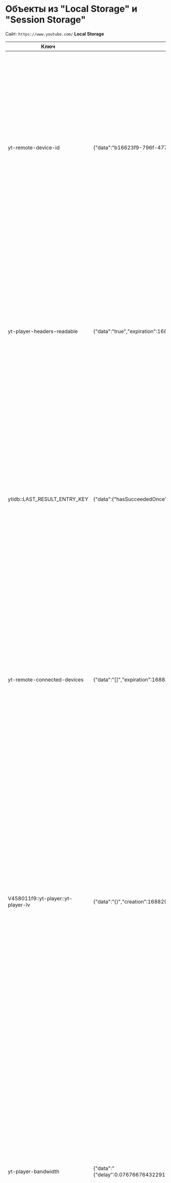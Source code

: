 # Объекты из "Local Storage" и "Session Storage"
Сайт: `https://www.youtube.com/`
**Local Storage**

Ключ | Значение | Краткое описание
-- | -- | --
yt-remote-device-id | {"data":"b16623f9-796f-4775-ac67-daaead3bb7b6","expiration":1713591790448,"creation":1682055790448} | Идентификатор устройства, который используется на платформе YouTube для идентификации конкретного устройства или браузера, на котором запущено приложение YouTube или просматривается контент. Он может быть использован для различных целей, включая управление функциями устройства в приложении YouTube, синхронизацию с другими устройствами и подбор рекомендаций контента на основе предпочтений пользователя.
yt-player-headers-readable | {"data":"true","expiration":1688653229000,"creation":1686061229000} | Библиотека для чтения/разбора заголовков rtpm в формате Firestore, используемых в YouTube плеере. Она позволяет извлекать информацию о видео, такую как заголовок, автор, длительность и другие метаданные. Эта информация может быть использована для создания пользовательского интерфейса, отображения информации о видео или для других целей, связанных с обработкой и отображением видео данных.
ytidb::LAST_RESULT_ENTRY_KEY | {"data":{"hasSucceededOnce":true},"expiration":1690890346103,"creation":1688298346103} | Используется для получения ключа последней записи в ответе, полученном от базы данных YTiDB. Этот ключ может быть использован для продолжения запроса с последней точки остановки, чтобы получить следующую порцию данных. Это полезно, когда нужно обработать большой объем данных или когда выполнение запроса занимает продолжительное время и требуется разбить его на несколько частей.
yt-remote-connected-devices | {"data":"[]","expiration":1688384740706,"creation":1688298340706} | Параметр, который используется в YouTube для отслеживания связанных устройств пользователя. Это позволяет пользователям управлять воспроизведением видео на разных устройствах, таких как смартфоны, планшеты, компьютеры и телевизоры, с помощью одного аккаунта YouTube. Этот параметр позволяет управлять устройствами, выбирать устройство для просмотра и переключаться между ними без необходимости повторного входа в аккаунт YouTube.
V458011f9::yt-player::yt-player-lv | {"data":"{}","creation":1688298341141} | Идентификатор элемента, используемый на странице YouTube для обращения к объекту плеера, который проигрывает видео на странице. Элемент с этим идентификатором содержит как сам плеер, так и элементы управления, такие как кнопки воспроизведения, паузы, перемотки и т.д. Поэтому, при обращении к этому элементу из JavaScript кода, разработчик может управлять проигрыванием видео на странице, изменять и контролировать его поведение, а также работать с элементами управления. В целом, ключ используется для интеграции и управления плеером YouTube на странице.
yt-player-bandwidth | {"data":"{\"delay\":0.07676676432291667,\"stall\":0,\"byterate\":1056121.6183576689,\"init\":1686073618640.3}","expiration":1690890981826,"creation":1688298981827} | Используется для измерения или установки пропускной способности (скорости передачи данных) для проигрывателя YouTube. Это параметр, который позволяет управлять качеством видео в зависимости от доступной пропускной способности интернет-соединения пользователя. При низкой пропускной способности видео может быть автоматически снижено в качестве, чтобы избежать буферизации или прерываний воспроизведения. Если у пользователя есть высокая скорость интернета, то видео может воспроизводиться в более высоком качестве. Это позволяет оптимизировать производительность и качество воспроизведения видео на устройствах с разными типами интернет-соединений.

**Session Storage**

Ключ | Значение | Краткое описание
-- | -- | --
yt-remote-session-app | {"data":"youtube-desktop","creation":1688298340705} | Используется в платформе YouTube для сессий просмотра и управления. Это приложение используется для связи и обмена данными между устройствами пользователя (например, между мобильным устройством и телевизором) во время просмотра видео на YouTube. Оно позволяет управлять воспроизведением видео, регулировать громкость, перематывать или останавливать видео на одном устройстве с помощью другого. Также, yt-remote-session-app может использоваться для синхронизации и сохранения настроек и предпочтений пользователя на разных устройствах.
yt-remote-cast-installed | {"data":"true","creation":1688298340808} | Параметр, который используется в приложении YouTube для обнаружения, установлено ли приложение Google Cast на устройстве пользователя. Google Cast - это технология, которая позволяет передавать мультимедийный контент с устройства на телевизор или другие совместимые устройства. Когда приложение YouTube обнаруживает, что Google Cast установлен, оно может предложить пользователю отправить видео на устройство Cast, чтобы просмотреть контент на большом экране. Это позволяет улучшить пользовательский опыт, позволяя просматривать видео на более удобной или лучшей по размеру экране.
yt-player-autonavstate | {"data":"2","creation":1688298888056} | Параметр, который используется в YouTube-плеере для автоматической навигации по списку воспроизведения. Когда этот параметр установлен в значении 1, плеер будет автоматически переходить к следующему видео из списка воспроизведения после завершения текущего видео. Это полезно, если вы хотите создать плеер с автоматической навигацией по видео в определенном порядке. Однако это поведение может быть изменено, если в списке воспроизведения присутствуют ограничения, например, некоторые видео могут быть недоступны для автоматического воспроизведения или требовать дополнительного подтверждения от пользователя. Поэтому использовать параметр нужно в соответствии с политиками и ограничениями YouTube и авторами контента.
yt-remote-session-name | {"data":"Desktop","creation":1688298340705} | Параметр, используемый в URL-адресе YouTube, который указывает идентификатор сеанса пользователя. Этот параметр используется YouTube, чтобы отслеживать сеансы пользователей и предоставлять персонализированный контент и рекомендации. Он также может быть использован для различных аналитических и статистических целей.
yt-remote-cast-available | {"data":"false","creation":1688298340809} | Атрибут, используемый в коде на JavaScript для проверки наличия доступных устройств Chromecast на странице YouTube. Он используется для определения того, можно ли транслировать видео на Chromecast или нет. Если этот атрибут установлен в true, то пользователь может использовать Chromecast для транслирования видео на больший экран. Если значение атрибута равно false или атрибут вообще отсутствует, то пользователям не будет доступна функция трансляции на Chromecast.
yt-remote-fast-check-period | {"data":"1688298640705","creation":1688298340705} | Атрибут, используемый в коде на JavaScript для определения периода проверки доступности Chromecast на странице YouTube. Он используется для оптимизации производительности и минимизации количества запросов, отправляемых на сервер YouTube. Когда значение этого атрибута установлено, происходит быстрая проверка наличия доступных устройств Chromecast на странице YouTube с указанным интервалом времени (в мс). Это позволяет пользователям быстро узнать, есть ли доступные Chromecast на странице, без задержек. Однако, чем чаще происходит проверка, тем больше запросов отправляется на сервер. Поэтому, рекомендуется установить значение этого атрибута, оптимальное для конкретного случая, обеспечивающее баланс между скоростью проверки и уменьшением количества запросов на сервер.

# Скриншоты
## Результат выполнения команд для добавления и получения объекта в "Session Storage"
![Результат выполнения команд для добавления и получения объекта в Session Storage](/QA%20Engineer/10%20Database/images/picture1.jpg)
## Состояние "Session Storage" после добавления объекта
![Состояние Session Storage после добавления объекта](/QA%20Engineer/10%20Database/images/picture2.jpg)
## Результат выполнения команд для добавления и получения объекта в "Local Storage"
![Результат выполнения команд для добавления и получения объекта в Local Storage](/QA%20Engineer/10%20Database/images/picture3.jpg)
## Состояние "Local Storage" после добавления объекта
![Состояние Local Storage после добавления объекта](/QA%20Engineer/10%20Database/images/picture4.jpg)
